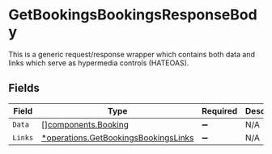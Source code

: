 # GetBookingsBookingsResponseBody

This is a generic request/response wrapper which contains both data and links which serve as hypermedia controls (HATEOAS).


## Fields

| Field                                                                                       | Type                                                                                        | Required                                                                                    | Description                                                                                 |
| ------------------------------------------------------------------------------------------- | ------------------------------------------------------------------------------------------- | ------------------------------------------------------------------------------------------- | ------------------------------------------------------------------------------------------- |
| `Data`                                                                                      | [][components.Booking](../../models/components/booking.md)                                  | :heavy_minus_sign:                                                                          | N/A                                                                                         |
| `Links`                                                                                     | [*operations.GetBookingsBookingsLinks](../../models/operations/getbookingsbookingslinks.md) | :heavy_minus_sign:                                                                          | N/A                                                                                         |